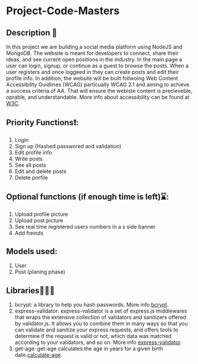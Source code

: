 # Project-Code-Masters

## Description 📝
In this project we are building a social media platform using NodeJS and MongoDB. The website is meant for developers to connect, share their ideas, and see current open positions in the industry. In the main page a user can login, signup, or continue as a guest to browse the posts. When a user registers and once loggeed in they can create posts and edit their profile info. In addition, the website will be built follwoing Web Content Accessibility Guidlines (WCAG) particually WCAG 2.1 and aiming to achieve a success criteria of AA. That will ensure the webiste content is precieveble, oprable, and understandable. More info about accessibility can be found at [W3C](https://www.w3.org/WAI/fundamentals/).

## Priority Functions❗:
1. Login
2. Sign up (Hashed passwored and validation)
3. Edit profile info
4. Write posts
5. See all posts
6. Edit and delete posts
7. Delete porfile

## Optional functions (if enough time is left)⌛:
1. Upload profile picture
2. Upload post picture
3. See real time registered users numbers in a s side banner
4. Add freinds

## Models used:
1. User
2. Post (planing phase)

## Libraries📔📔📗
1. bcrypt: a library to help you hash passwords. More info [bcrypt](https://www.npmjs.com/package/bcrypt).
2. express-validator: express-validator is a set of express.js middlewares that wraps the extensive collection of validators and sanitizers offered by validator.js. It allows you to combine them in many ways so that you can validate and sanitize your express requests, and offers tools to determine if the request is valid or not, which data was matched according to your validators, and so on. More info [express-validator](https://express-validator.github.io/docs).
3. get-age: get-age calculates the age in years for a given birth date.[calculate-age](https://www.npmjs.com/package/get-age).


